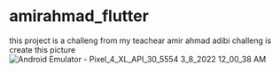 # amirahmad_flutter
this project is a challeng from my teachear amir ahmad adibi
challeng is create this picture
![Android Emulator - Pixel_4_XL_API_30_5554 3_8_2022 12_00_38 AM](https://user-images.githubusercontent.com/83006657/157113078-5d0d1b9d-b441-414c-a47b-0938635cd995.png)


